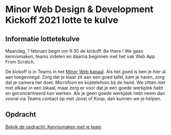 # Minor Web Design & Development Kickoff 2021 lotte te kulve

## Informatie lottetekulve
Maandag, 1 februari  begin om 9:30 de kickoff. Be there !
We gaan kennismaken, teams indelen en daarna beginnen met het vak Web App From Scratch. 

De kickoff is in Teams in het [Minor Web kanaal](https://teams.microsoft.com/l/team/19:2f2281432e854d4789de9c4b1b49311c@thread.tacv2/conversations?groupId=5d001f9a-0a4b-4768-92b1-0f1768328ba3&tenanteamId=0907bb1e-21fc-476f-8843-02d09ceb59a7). Als het goed is ben je hier al aan toegevoegd. 
Zorg dat je klaar zit aan een goed tafel, kam je haren, zorg dat je camera het doet. Microfoon en koptelefoon bij de hand. We zitten niet met elkaar in een lokaal, maar zorg er voor dat je een goede werkplek hebt en geconcentreerd kan werken. 
Als je geen goede werkplek hebt neem dan vooral via Teams contact op met Joost of Koop, dan kunnen we je helpen. 

## Opdracht
[Bekijk de opdracht: Kennismaken met je team](https://cmda-minor-web.github.io/kickoff-2021/)


<!-- Add a link to your live demo in Github Pages 🌐-->

<!-- ☝️ replace this description with a description of your own work -->

<!-- Add a nice poster image here at the end of the week, showing off your shiny frontend 📸 -->

<!-- What external data source is featured in your project and what are its properties 🌠 -->

<!-- Maybe a checklist of done stuff and stuff still on your wishlist? ✅ -->

<!-- How about a license here? 📜 (or is it a licence?) 🤷 -->